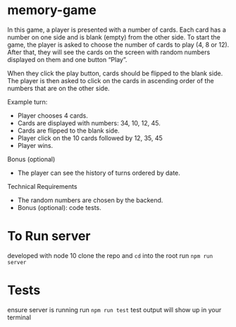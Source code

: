 # memory-game

In this game, a player is presented with a number of cards. Each card has a number on one side and
is blank (empty) from the other side. To start the game, the player is asked to choose the number
of cards to play (4, 8 or 12). After that, they will see the cards on the screen with random numbers
displayed on them and one button “Play”.

When they click the play button, cards should be flipped to the blank side. The player is then asked
to click on the cards in ascending order of the numbers that are on the other side.

Example turn:
- Player chooses 4 cards.
- Cards are displayed with numbers: 34, 10, 12, 45.
- Cards are flipped to the blank side.
- Player click on the 10 cards followed by 12, 35, 45
- Player wins.

Bonus (optional)
- The player can see the history of turns ordered by date.

Technical Requirements
- The random numbers are chosen by the backend.
- Bonus (optional): code tests.

# To Run server
developed with node 10
clone the repo and `cd` into the root
run `npm run server`

# Tests
ensure server is running
run `npm run test`
test output will show up in your terminal